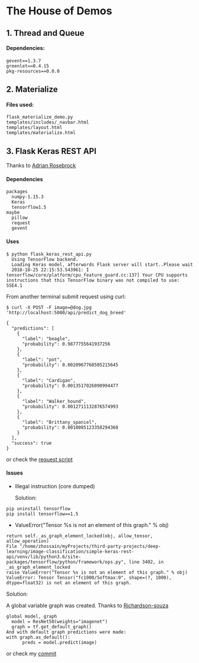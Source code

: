 # The House of Demos

## 1. Thread and Queue

####  Dependencies:
  ```
  gevent==1.3.7
  greenlet==0.4.15
  pkg-resources==0.0.0
  ```
## 2. Materialize

####   Files used:
   ```
   flask_materialize_demo.py
   templates/includes/_navbar.html
   templates/layout.html
   templates/materialize.html
   ```
## 3. Flask Keras REST API
Thanks to [Adrian Rosebrock](https://github.com/jrosebr1/simple-keras-rest-api)

#### Dependencies
```
packages
  numpy-1.15.3
  Keras
  tensorflow1.5
maybe
  pillow
  request
  gevent
```
#### Uses
```
$ python flask_keras_rest_api.py
  Using TensorFlow backend.
  Loading Keras model, afterwords Flask server will start..Please wait
  2018-10-25 22:15:53.543961: I tensorflow/core/platform/cpu_feature_guard.cc:137] Your CPU supports instructions that this TensorFlow binary was not compiled to use: SSE4.1
```
From another terminal submit request using curl:
```
$ curl -X POST -F image=@dog.jpg 'http://localhost:5000/api/predict_dog_breed'

{
  "predictions": [
    {
      "label": "beagle",
      "probability": 0.9877755641937256
    },
    {
      "label": "pot",
      "probability": 0.0020967768505215645
    },
    {
      "label": "Cardigan",
      "probability": 0.0013517026090994477
    },
    {
      "label": "Walker_hound",
      "probability": 0.0012711132876574993
    },
    {
      "label": "Brittany_spaniel",
      "probability": 0.0010085123358294368
    }
  ],
  "success": true
}

```
or check the [request script](https://github.com/cognitiveRobot/simple-keras-rest-api/blob/master/simple_request.py)

#### Issues
* Illegal instruction (core dumped)

  Solution:
```
pip uninstall tensorflow
pip install tensorflow==1.5
```
* ValueError("Tensor %s is not an element of this graph." % obj)
```
return self._as_graph_element_locked(obj, allow_tensor, allow_operation)
File "/home/zhossain/myProjects/third-party-projects/deep-learning/image-classification/simple-keras-rest-api/venv/lib/python3.6/site-packages/tensorflow/python/framework/ops.py", line 3402, in _as_graph_element_locked
raise ValueError("Tensor %s is not an element of this graph." % obj)
ValueError: Tensor Tensor("fc1000/Softmax:0", shape=(?, 1000), dtype=float32) is not an element of this graph.
```
  Solution:

  A global variable graph was created. Thanks to [Richardson-souza](https://github.com/jrosebr1/simple-keras-rest-api/pull/8/commits/083f4fa8635775a12a09710134531bcff6a5c4b4)
  ```
global model, graph
	model = ResNet50(weights="imagenet")
	graph = tf.get_default_graph()
And with default graph predictions were made:
with graph.as_default():
        preds = model.predict(image)
  ```
  or check my [commit](https://github.com/cognitiveRobot/simple-keras-rest-api/commit/725909d262f31ad775723dd12ba55c4ffe257e8a)
